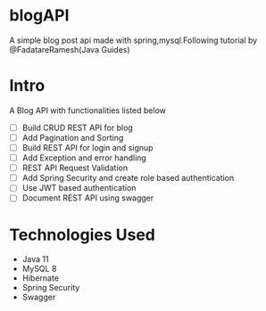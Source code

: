 # blogAPI
A simple blog post api made with spring,mysql.Following tutorial by @FadatareRamesh(Java Guides)

# Intro #
A Blog API with functionalities listed below
- [ ] Build CRUD REST API for blog
- [ ] Add Pagination and Sorting
- [ ] Build REST API for login and signup
- [ ] Add Exception and error handling
- [ ] REST API Request Validation
- [ ] Add Spring Security and create role based authentication
- [ ] Use JWT based authentication
- [ ] Document REST API using swagger

# Technologies Used #
* Java 11 
* MySQL 8
* Hibernate
* Spring Security
* Swagger
